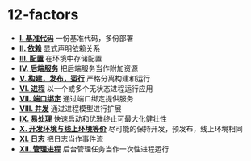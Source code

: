# 12-factors

<ul class="list pl0">
    <li class="pv4 pv4-ns bb b--black-10"><b class="db f4 mb1"><a href="./codebase" class="link purple underline-hover">I. 基准代码</a></b>
        <span class="f4 db lh-copy">一份基准代码，多份部署</span>
    </li>
    <li class="pv4 pv4-ns bb b--black-10"><b class="db f4 mb1"><a href="./dependencies" class="link purple underline-hover">II. 依赖</a></b>
        <span class="f4 db lh-copy">显式声明依赖关系</span>
    </li>
    <li class="pv4 pv4-ns bb b--black-10"><b class="db f4 mb1"><a href="./config" class="link purple underline-hover">III. 配置</a></b>
        <span class="f4 db lh-copy">在环境中存储配置</span>
    </li>
    <li class="pv4 pv4-ns bb b--black-10"><b class="db f4 mb1"><a href="./backing-services" class="link purple underline-hover">IV. 后端服务</a></b>
        <span class="f4 db lh-copy">把后端服务当作附加资源</span>
    </li>
    <li class="pv4 pv4-ns bb b--black-10"><b class="db f4 mb1"><a href="./build-release-run" class="link purple underline-hover">V. 构建，发布，运行</a></b>
        <span class="f4 db lh-copy">严格分离构建和运行</span>
    </li>
    <li class="pv4 pv4-ns bb b--black-10"><b class="db f4 mb1"><a href="./processes" class="link purple underline-hover">VI. 进程</a></b>
        <span class="f4 db lh-copy">以一个或多个无状态进程运行应用</span>
    </li>
    <li class="pv4 pv4-ns bb b--black-10"><b class="db f4 mb1"><a href="./port-binding" class="link purple underline-hover">VII. 端口绑定</a></b>
        <span class="f4 db lh-copy">通过端口绑定提供服务</span>
    </li>
    <li class="pv4 pv4-ns bb b--black-10"><b class="db f4 mb1"><a href="./concurrency" class="link purple underline-hover">VIII. 并发</a></b>
        <span class="f4 db lh-copy">通过进程模型进行扩展</span>
    </li>
    <li class="pv4 pv4-ns bb b--black-10"><b class="db f4 mb1"><a href="./disposability" class="link purple underline-hover">IX. 易处理</a></b>
        <span class="f4 db lh-copy">快速启动和优雅终止可最大化健壮性</span>
    </li>
    <li class="pv4 pv4-ns bb b--black-10"><b class="db f4 mb1"><a href="./dev-prod-parity" class="link purple underline-hover">X. 开发环境与线上环境等价</a></b>
        <span class="f4 db lh-copy">尽可能的保持开发，预发布，线上环境相同</span>
    </li>
    <li class="pv4 pv4-ns bb b--black-10"><b class="db f4 mb1"><a href="./logs" class="link purple underline-hover">XI. 日志</a></b>
        <span class="f4 db lh-copy">把日志当作事件流</span>
    </li>
    <li class="pv4 pv4-ns bb b--black-10"><b class="db f4 mb1"><a href="./admin-processes" class="link purple underline-hover">XII. 管理进程</a></b>
        <span class="f4 db lh-copy">后台管理任务当作一次性进程运行</span>
    </li>
</ul>
